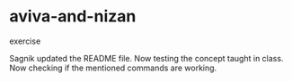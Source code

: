 # aviva-and-nizan
exercise

Sagnik updated the README file.
Now testing the concept taught in class. Now checking if the mentioned commands are working.

